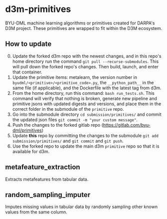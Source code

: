 # d3m-primitives

BYU-DML machine learning algorithms or primitives created for DARPA's D3M project.
These primitives are wrapped to fit within the D3M ecosystem.

## How to update
0. Update the forked d3m repo with the newest changes, and in this repo's home directory run the command `git pull --recurse-submodules`.  This will pull down the forked repo's changes. Then build, launch, and enter that container.
1. Update the primitive items: metalearn, the version number in `byudml/<primitive>/<primitive_code>.py`, the `__python_path__` in the same file (if applicable),  and the Dockerfile with the latest tag from d3m.
2. From the home directory, run this command: `bash run_tests.sh`.  This command will verify that nothing is broken, generate new pipeline and primitive jsons with updated digests and versions, and place them in the correct folder in the submodule of the `primitive` repo.
3. Go into the submodule directory `cd submission/primitives/` and commit the updated json files `git commit -m "your custom message"`.
4. Push the changes to the forked gitlab repo (https://gitlab.com/byu-dml/primitives)
5. Update **this** repo by committing the changes to the submodule `git add submission/primitives/` and `git commit` and `git push`.
6. Use the forked repo to update the main d3m `primitive` repo so that it is available for d3m.

## metafeature_extraction

Extracts metafeatures from tabular data.

## random_sampling_imputer

Imputes missing values in tabular data by randomly sampling other known values from the same column.
